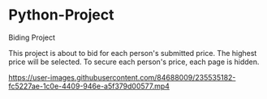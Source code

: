# Python-Project
Biding Project 

This project is about to bid for each person's submitted price.
The highest price will be selected. 
To secure each person's price, each page is hidden. 






https://user-images.githubusercontent.com/84688009/235535182-fc5227ae-1c0e-4409-946e-a5f379d00577.mp4

